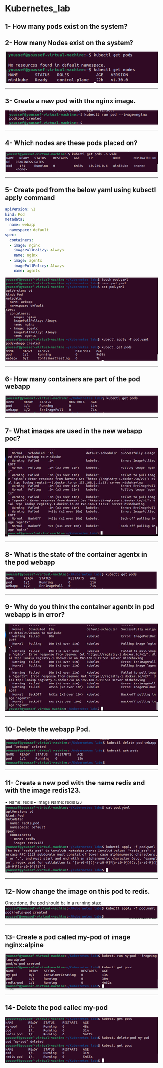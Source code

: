 # Kubernetes_lab


## 1- How many pods exist on the system?

## 2- How many Nodes exist on the system?
![alt text](image.png)

------------------------

## 3- Create a new pod with the nginx image.

![alt text](image-1.png)

------------------------

## 4- Which nodes are these pods placed on?

![alt text](image-2.png)

------------------------

## 5- Create pod from the below yaml using kubectl apply command

```yaml
apiVersion: v1
kind: Pod
metadata:
  name: webapp
  namespace: default
spec:
  containers:
  - image: nginx
    imagePullPolicy: Always
    name: nginx
  - image: agentx
    imagePullPolicy: Always
    name: agentx
```

![alt text](image-3.png)

------------------------
## 6- How many containers are part of the pod webapp 

![alt text](image-4.png)

------------------------


## 7- What images are used in the new webapp pod?

![alt text](image-5.png)

------------------------

## 8- What is the state of the container agentx in the pod webapp
![alt text](image-6.png)

------------------------

## 9- Why do you think the container agentx in pod webapp is in error?

![alt text](image-7.png)

------------------------
## 10- Delete the webapp Pod.

![alt text](image-8.png)

------------------------

## 11- Create a new pod with the name redis and with the image redis123.
•	Name: redis
•	Image Name: redis123
![alt text](image-9.png)

------------------------

## 12- Now change the image on this pod to redis.
Once done, the pod should be in a running state.
![alt text](image-10.png)

------------------------

## 13- Create a pod called my-pod of image nginx:alpine

![alt text](image-11.png)

------------------------

## 14- Delete the pod called my-pod

![alt text](image-12.png)